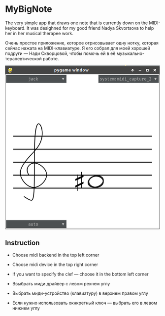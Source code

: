 # MyBigNote

The very simple app that draws one note that is currently down on the MIDI-keyboard. It was desighned for my good friend Nadya Skvortsova to help her in her musical therapee work.

Очень простое приложение, которое отрисовывает одну нотку, которая сейчас нажата на MIDI-клавиатуре. Я его собрал для моей хорошей подруги — Нади Скворцовой, чтобы помочь ей в её музыкально-терапевтической работе.

![screenshot](screenshot.png)

## Instruction

- Choose midi backend in the top left corner
- Choose midi device in the top right corner
- If you want to specify the clef — choose it in the bottom left corner

- Ввыбрать миди драйвер с левом рехнем углу
- Выбрать миди-устройство (клавиатуру) в верхнем правом углу
- Если нужно использовать окнкретный ключ — выбрать его в левом нижнем углу
